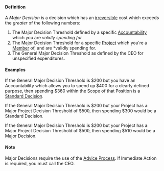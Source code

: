 #### Definition

A *Major Decision* is a decision which has an [irreversible](https://github.com/gcassel/Modular-Organizing-Terminology/blob/JOBranch/terms/irreversible.md) cost which exceeds the *greater* of the following numbers:  

1. The Major Decision Threshold defined by a specific [Accountability](https://github.com/gcassel/Modular-Organizing-Terminology/blob/JOBranch/compound-terms/accountability.md) which you are *validly spending for*
2. The Major Decision Threshold for a specific [Project](https://github.com/gcassel/Modular-Organizing-Terminology/blob/JOBranch/compound-terms/project.md) which you're a [Member](https://github.com/gcassel/Modular-Organizing-Terminology/blob/JOBranch/terms/member.md) of, and are *validly spending for.
3. The General Major Decision Threshold as defined by the CEO for unspecified expenditures.


#### Examples

If the General Major Decision Threshold is $200 but you have an Accountability which allows you to spend up $400 for a clearly defined purpose, then spending $360 within the Scope of that Position is a [Standard Decision](https://github.com/gcassel/Modular-Organizing-Terminology/blob/JOBranch/compound-terms/standard-decision.md).

If the General Major Decision Threshold is $200 but your Project has a Major Project Decision Threshold of $500, then spending $300 would be a Standard Decision.

If the General Major Decision Threshold is $200 but your Project has a Major Project Decision Threshold of $500, then spending $510 would be a Major Decision.

#### Note

Major Decisions require the use of the [Advice Process](https://docs.google.com/document/d/1yg0doQyp-R2c--CPN-yQVmLE6XrEvacA-27Acm4gPIE/edit?usp=sharing).  If Immediate Action is required, you must call the CEO.
